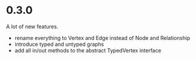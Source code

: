 # 0.3.0

A lot of new features.

- rename everything to Vertex and Edge instead of Node and Relationship
- introduce typed and untyped graphs
- add all in/out methods to the abstract TypedVertex interface
